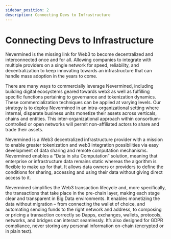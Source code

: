```yaml
---
sidebar_position: 2
description: Connecting Devs to Infrastructure
---
```


# Connecting Devs to Infrastructure

Nevermined is the missing link for Web3 to become decentralized and interconnected once and for all. Allowing companies to integrate with multiple providers on a single network for speed, reliability, and decentralization to keep innovating towards an infrastructure that can handle mass adoption in the years to come.

There are many ways to commercially leverage Nevermined, including building digital ecosystems geared towards web3  as well as fulfilling specific functions pertaining to governance and tokenization dynamics. These commercialization techniques can be applied at varying levels. Our strategy is to deploy Nevermined in an intra-organizational setting where internal, disparate business units monetize their assets across verticals, chains and entities. This inter-organizational approach within consortium-controlled or open networks will permit non-affiliated actors to share and trade their assets.

Nevermined is a Web3 decentralized infrastructure provider with a mission to enable greater tokenization and web3 integration possibilities via easy development of data sharing and remote computation mechanisms. Nevermined enables a “Data in situ Computation” solution, meaning that enterprise or infrastructure data remains static whereas the algorithm is flexible to make up for that. It allows data owners or providers to define the conditions for sharing, accessing and using their data without giving direct access to it.

Nevermined simplifies the Web3 transaction lifecycle and, more specifically, the transactions that take place in the pre-chain layer, making each stage clear and transparent in Big Data environments. It enables monetizing the data without migration – from connecting the wallet of choice, and automating sending funds to the right network and address, to composing or pricing a transaction correctly so Dapps, exchanges, wallets, protocols, networks, and bridges can interact seamlessly. It’s also designed for GDPR compliance, never storing any personal information on-chain (encrypted or in plain text).
